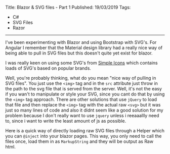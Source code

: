 Title: Blazor & SVG files - Part 1
Published: 19/03/2019
Tags:
  - C#
  - SVG Files
  - Razor
---

I've been experimenting with Blazor and using Bootstrap with SVG's. For Angular I remember that the Material design library had a really nice way of being able to pull in SVG files but this doesn't quite yet exist for blazor.

I was really keen on using some SVG's from [Simple Icons](https://simpleicons.org/) which contains loads of SVG's based on popular brands.  

Well, you're probably thinking, what do you mean "nice way of pulling in SVG files". You just use the `<img>` tag and in the `src` attribute just throw in the path to the svg file that is served from the server. Well, it's not the easy if you wan't to manipulate or style your SVG, since you cant do that by using the `<img>` tag approach. There are other solutions that use `jQuery` to load that file and then replace the `<img>` tag with the actual raw `<svg>` but it was just so many lines of code and also it didnt seem like a good solution for my problem because I don't really want to use `jquery` unless i reeaaallly need to, since i want to write the least amount of js as possible.  

Here is a quick way of directly loading raw SVG files through a Helper which you can `@inject` into your blazor pages. This way, you only need to call the files once, load them in as `MarkupString` and they will be output as Raw html.

<script src="https://gist.github.com/pjmagee/b4bc15a8325065f48412a230df453b01.js"></script>